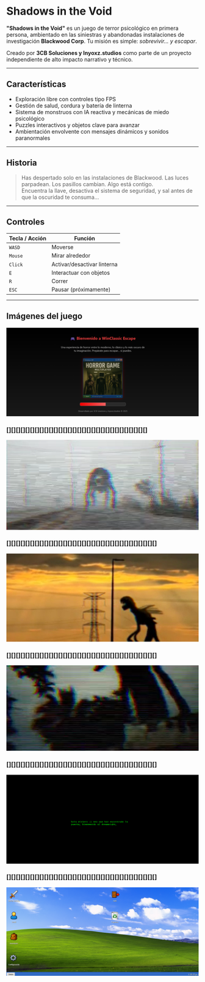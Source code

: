 #  Shadows in the Void

**"Shadows in the Void"** es un juego de terror psicológico en primera persona, ambientado en las siniestras y abandonadas instalaciones de investigación **Blackwood Corp**. Tu misión es simple: *sobrevivir... y escapar*.

Creado por **3CB Soluciones y Inyoxz.studios** como parte de un proyecto independiente de alto impacto narrativo y técnico.

---

##  Características

- Exploración libre con controles tipo FPS
- Gestión de salud, cordura y batería de linterna
- Sistema de monstruos con IA reactiva y mecánicas de miedo psicológico
- Puzzles interactivos y objetos clave para avanzar
- Ambientación envolvente con mensajes dinámicos y sonidos paranormales

---

##  Historia

> Has despertado solo en las instalaciones de Blackwood. Las luces parpadean. Los pasillos cambian. Algo está contigo.  
> Encuentra la llave, desactiva el sistema de seguridad, y sal antes de que la oscuridad te consuma...

---

##  Controles

| Tecla / Acción | Función |
|----------------|---------|
| `WASD`         | Moverse |
| `Mouse`        | Mirar alrededor |
| `Click`        | Activar/desactivar linterna |
| `E`            | Interactuar con objetos |
| `R`            | Correr |
| `ESC`          | Pausar (próximamente) |

---

##  Imágenes del juego

![Inicio del juego](public/screenshots/screenshots06.png)
### [][][][][][][][][][][][][][][][][][][][][][][][][][][][][][]
![Inicio del juego](public/screenshots/screenshots05.png)
### [][][][][][][][][][][][][][][][][][][][][][][][][][][][][][][][]
![Inicio del juego](public/screenshots/screenshots04.png)
### [][][][][][][][][][][][][][][][][][][][][][][][][][][][][][][][]
![Inicio del juego](public/screenshots/screenshots03.png)
### [][][][][][][][][][][][][][][][][][][][][][][][][][][][][][][][]
![Puzzle de seguridad](public/screenshots/screenshots01.png)
### [][][][][][][][][][][][][][][][][][][][][][][][][][][][][][][][]
![Encuentro paranormal](public/screenshots/screenshots00.png)

